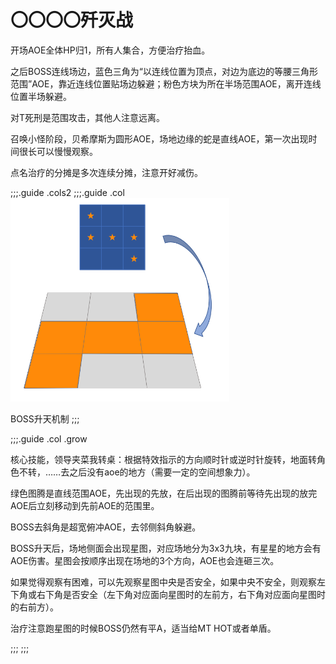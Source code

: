 # 〇〇〇〇歼灭战

开场AOE全体HP归1，<Role name="tank" /><Role name="healer" /><Role name="dps" />所有人集合，方便<Role name="healer" />治疗抬血。

之后BOSS连线场边，蓝色三角为“以连线位置为顶点，对边为底边的等腰三角形范围”AOE，靠近连线位置贴场边躲避；粉色方块为所在半场范围AOE，离开连线位置半场躲避。

对T死刑是范围攻击，其他人注意远离。

召唤小怪阶段，贝希摩斯为圆形AOE，场地边缘的蛇是直线AOE，第一次出现时间很长可以慢慢观察。

点名<Role name="healer" />治疗的分摊是多次连续分摊，注意开好减伤。

;;;.guide .cols2
;;;.guide .col
<img src="./duty.assets/802.png" width="350px" />

BOSS升天机制
;;;

;;;.guide .col .grow

核心技能，领导夹菜我转桌：根据特效指示的方向顺时针或逆时针旋转，地面转角色不转，……去之后没有aoe的地方（需要一定的空间想象力）。

绿色图腾是直线范围AOE，先出现的先放，在后出现的图腾前等待先出现的放完AOE后立刻移动到先前AOE的范围里。

BOSS去斜角是超宽俯冲AOE，去邻侧斜角躲避。

BOSS升天后，场地侧面会出现星图，对应场地分为3x3九块，有星星的地方会有AOE伤害。星图会按顺序出现在场地的3个方向，AOE也会连砸三次。

如果觉得观察有困难，可以先观察星图中央是否安全，如果中央不安全，则观察左下角或右下角是否安全（左下角对应面向星图时的左前方，右下角对应面向星图时的右前方）。

治疗<Role name="healer" />注意跑星图的时候BOSS仍然有平A，适当给MT HOT或者单盾。

;;;
;;;
